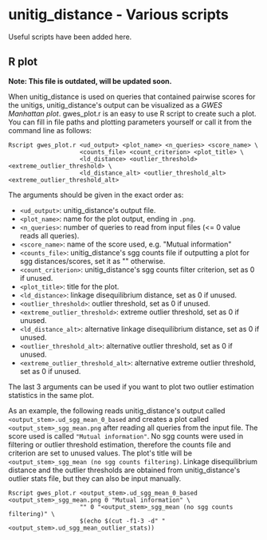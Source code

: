 # unitig_distance - Various scripts
Useful scripts have been added here.

## R plot 
**Note: This file is outdated, will be updated soon.**

When unitig_distance is used on queries that contained pairwise scores for the unitigs, unitig_distance's output can be visualized as a *GWES Manhattan plot*. gwes_plot.r is an easy to use R script to create such a plot. You can fill in file paths and plotting parameters yourself or call it from the command line as follows:
```
Rscript gwes_plot.r <ud_output> <plot_name> <n_queries> <score_name> \
                    <counts_file> <count_criterion> <plot_title> \
                    <ld_distance> <outlier_threshold> <extreme_outlier_threshold> \
                    <ld_distance_alt> <outlier_threshold_alt> <extreme_outlier_threshold_alt>
```
The arguments should be given in the exact order as:
- `<ud_output>`: unitig_distance's output file.
- `<plot_name>`: name for the plot output, ending in `.png`.
- `<n_queries>`: number of queries to read from input files (<= 0 value reads all queries).
- `<score_name>`: name of the score used, e.g. "Mutual information"
- `<counts_file>`: unitig_distance's sgg counts file if outputting a plot for sgg distances/scores, set it as "" otherwise.
- `<count_criterion>`: unitig_distance's sgg counts filter criterion, set as 0 if unused.
- `<plot_title>`: title for the plot.
- `<ld_distance>`: linkage disequilibrium distance, set as 0 if unused.
- `<outlier_threshold>`: outlier threshold, set as 0 if unused.
- `<extreme_outlier_threshold>`: extreme outlier threshold, set as 0 if unused.
- `<ld_distance_alt>`: alternative linkage disequilibrium distance, set as 0 if unused.
- `<outlier_threshold_alt>`: alternative outlier threshold, set as 0 if unused.
- `<extreme_outlier_threshold_alt>`: alternative extreme outlier threshold, set as 0 if unused.

The last 3 arguments can be used if you want to plot two outlier estimation statistics in the same plot.

As an example, the following reads unitig_distance's output called `<output_stem>.ud_sgg_mean_0_based` and creates a plot called `<output_stem>_sgg_mean.png` after reading all queries from the input file. The score used is called `"Mutual information"`. No sgg counts were used in filtering or outlier threshold estimation, therefore the counts file and criterion are set to unused values. The plot's title will be `<output_stem>_sgg_mean (no sgg counts filtering)`. Linkage disequilibrium distance and the outlier thresholds are obtained from unitig_distance's outlier stats file, but they can also be input manually.
```
Rscript gwes_plot.r <output_stem>.ud_sgg_mean_0_based <output_stem>_sgg_mean.png 0 "Mutual information" \
                    "" 0 "<output_stem>_sgg_mean (no sgg counts filtering)" \
                    $(echo $(cut -f1-3 -d" " <output_stem>.ud_sgg_mean_outlier_stats))
```
